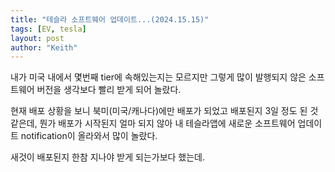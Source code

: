 ```yaml
---
title: "테슬라 소프트웨어 업데이트...(2024.15.15)"
tags: [EV, tesla]
layout: post
author: "Keith"
---
```


내가 미국 내에서 몇번째 tier에 속해있는지는 모르지만 그렇게 많이 발행되지 않은 소프트웨어 버전을 생각보다 빨리 받게 되어 놀랐다.

현재 배포 상황을 보니 북미(미국/캐나다)에만 배포가 되었고 배포된지 3일 정도 된 것 같은데, 뭔가 배포가 시작된지 얼마 되지 않아 내 테슬라앱에 새로운 소프트웨어 업데이트 notification이 올라와서 많이 놀랐다.

새것이 배포된지 한참 지나야 받게 되는가보다 했는데.
